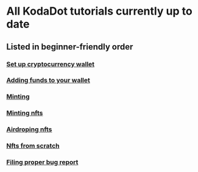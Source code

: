 # All KodaDot tutorials currently up to date

## Listed in beginner-friendly order

### [Set up cryptocurrency wallet](tutorials/how_to_create_wallet.md)

### [Adding funds to your wallet](/tutorials/how_to_top_up_wallet.md)

### [Minting](/tutorials/how_to_mint.md)

### [Minting nfts](/tutorials/how_to_mint.md)

### [Airdroping nfts](/tutorials/how_to_airdrop.md)

### [Nfts from scratch](how-to-make-nft.md)

### [Filing proper bug report](/tutorials/how_to_bug_report.md)

